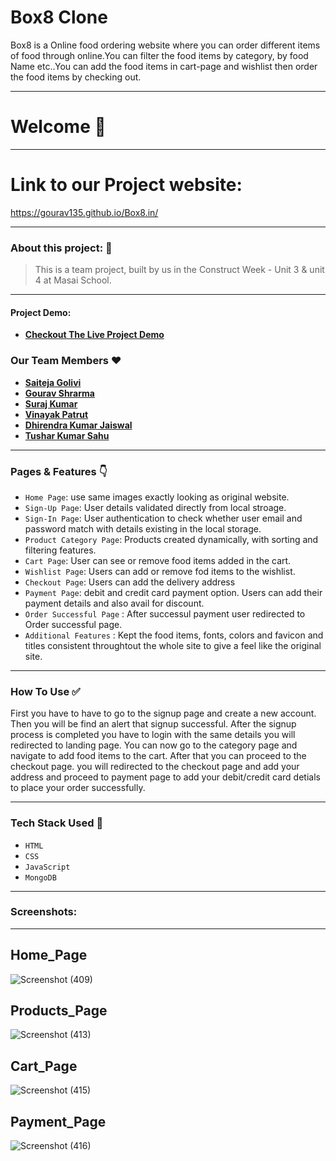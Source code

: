 # Box8 Clone

<p> Box8 is a Online food ordering website where you can order different items of food through online.You can filter the food items by category, by food Name etc..You can add the food items in cart-page and wishlist then order the food items by checking out.<p/>

---
# Welcome :wave:
---
# Link to our Project website:

https://gourav135.github.io/Box8.in/

---

### About this project: :raised_hands:

> This is a team project, built by us in the Construct Week - Unit 3 & unit 4 at Masai School.

---



#### Project Demo: 
- **[Checkout The Live Project Demo](https://drive.google.com/file/d/1WrRkDqcwOL_QkhTTZRDpeN2G_WLTKrBy/view?usp=sharing)**



### Our Team Members :heart:

- **[Saiteja Golivi](https://github.com/GoAlive13)**
- **[Gourav Shrarma](https://github.com/Gourav135)**
- **[Suraj Kumar](https://github.com/Surajmicky)**
- **[Vinayak Patrut](https://github.com/vinayak2882)**
- **[Dhirendra Kumar Jaiswal](https://github.com/dk-jaiswal-77)**
- **[Tushar Kumar Sahu](https://github.com/tushar8342)**
---

### Pages & Features :point_down:

- `Home Page`: use same images exactly looking as original website.
- `Sign-Up Page`: User details validated directly from local stroage.
- `Sign-In Page`: User authentication to check whether user email and password match with details existing in the local storage.
- `Product Category Page`: Products created dynamically, with sorting and filtering features.
- `Cart Page`: User can see or remove food items added in the cart.
- `Wishlist Page`: Users can add or remove fod items to the wishlist.
- `Checkout Page`: Users can add the delivery address
- `Payment Page`: debit and credit card payment option. Users can add their payment details and also avail for discount.
- `Order Successful Page` : After successul payment user redirected to Order successful page.
- `Additional Features` : Kept the food items, fonts, colors and favicon and titles consistent throughtout the whole site to give a feel like the original site.

---

### How To Use ✅

First you have to have to go to the signup page and create a new account. Then you will be find an alert that signup successful. After the signup process is completed you have to login with the same details you will redirected to landing page. You can now go to the category page and navigate to add food items to the cart. After that you can proceed to the checkout page. you will redirected to the checkout page and add your address and proceed to payment page to add your debit/credit card detials to place your order successfully. 

---

### Tech Stack Used :wrench:

- `HTML`
- `CSS`
- `JavaScript`
- `MongoDB`

---

### Screenshots:
<hr/>

## Home_Page

![Screenshot (409)](https://user-images.githubusercontent.com/95854153/158667988-c352a2e0-c94e-4b34-9a9b-30d664a4a326.png)

## Products_Page

![Screenshot (413)](https://user-images.githubusercontent.com/95854153/158668131-35635f71-15fb-48f6-be33-7a489a2a24dc.png)


## Cart_Page

![Screenshot (415)](https://user-images.githubusercontent.com/95854153/158668157-00b00869-9ec1-4ddc-b818-693267b666f1.png)


## Payment_Page

![Screenshot (416)](https://user-images.githubusercontent.com/95854153/158668205-97b23ae7-7d49-4372-985c-24cdac093ee5.png)

